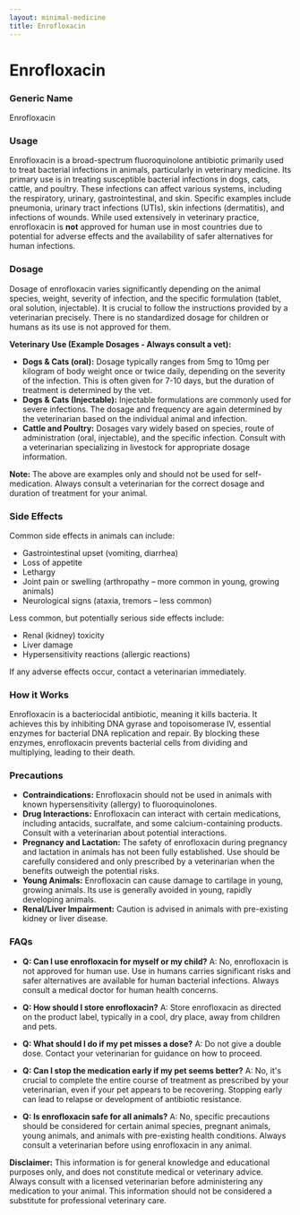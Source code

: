 ```yaml
---
layout: minimal-medicine
title: Enrofloxacin
---
```


# Enrofloxacin
### Generic Name
Enrofloxacin

### Usage
Enrofloxacin is a broad-spectrum fluoroquinolone antibiotic primarily used to treat bacterial infections in animals, particularly in veterinary medicine.  Its primary use is in treating susceptible bacterial infections in dogs, cats, cattle, and poultry.  These infections can affect various systems, including the respiratory, urinary, gastrointestinal, and skin.  Specific examples include pneumonia, urinary tract infections (UTIs), skin infections (dermatitis), and infections of wounds.  While used extensively in veterinary practice, enrofloxacin is **not** approved for human use in most countries due to potential for adverse effects and the availability of safer alternatives for human infections.

### Dosage
Dosage of enrofloxacin varies significantly depending on the animal species, weight, severity of infection, and the specific formulation (tablet, oral solution, injectable).  It is crucial to follow the instructions provided by a veterinarian precisely.  There is no standardized dosage for children or humans as its use is not approved for them.

**Veterinary Use (Example Dosages - Always consult a vet):**

* **Dogs & Cats (oral):** Dosage typically ranges from 5mg to 10mg per kilogram of body weight once or twice daily, depending on the severity of the infection. This is often given for 7-10 days, but the duration of treatment is determined by the vet.
* **Dogs & Cats (Injectable):**  Injectable formulations are commonly used for severe infections.  The dosage and frequency are again determined by the veterinarian based on the individual animal and infection.
* **Cattle and Poultry:** Dosages vary widely based on species, route of administration (oral, injectable), and the specific infection. Consult with a veterinarian specializing in livestock for appropriate dosage information.

**Note:**  The above are examples only and should not be used for self-medication. Always consult a veterinarian for the correct dosage and duration of treatment for your animal.


### Side Effects
Common side effects in animals can include:

* Gastrointestinal upset (vomiting, diarrhea)
* Loss of appetite
* Lethargy
* Joint pain or swelling (arthropathy – more common in young, growing animals)
* Neurological signs (ataxia, tremors – less common)

Less common, but potentially serious side effects include:

* Renal (kidney) toxicity
* Liver damage
* Hypersensitivity reactions (allergic reactions)

If any adverse effects occur, contact a veterinarian immediately.


### How it Works
Enrofloxacin is a bacteriocidal antibiotic, meaning it kills bacteria. It achieves this by inhibiting DNA gyrase and topoisomerase IV, essential enzymes for bacterial DNA replication and repair.  By blocking these enzymes, enrofloxacin prevents bacterial cells from dividing and multiplying, leading to their death.


### Precautions
* **Contraindications:** Enrofloxacin should not be used in animals with known hypersensitivity (allergy) to fluoroquinolones.
* **Drug Interactions:**  Enrofloxacin can interact with certain medications, including antacids, sucralfate, and some calcium-containing products. Consult with a veterinarian about potential interactions.
* **Pregnancy and Lactation:** The safety of enrofloxacin during pregnancy and lactation in animals has not been fully established.  Use should be carefully considered and only prescribed by a veterinarian when the benefits outweigh the potential risks.
* **Young Animals:**  Enrofloxacin can cause damage to cartilage in young, growing animals.  Its use is generally avoided in young, rapidly developing animals.
* **Renal/Liver Impairment:** Caution is advised in animals with pre-existing kidney or liver disease.


### FAQs

* **Q: Can I use enrofloxacin for myself or my child?**  A: No, enrofloxacin is not approved for human use.  Use in humans carries significant risks and safer alternatives are available for human bacterial infections.  Always consult a medical doctor for human health concerns.

* **Q: How should I store enrofloxacin?** A: Store enrofloxacin as directed on the product label, typically in a cool, dry place, away from children and pets.

* **Q: What should I do if my pet misses a dose?** A:  Do not give a double dose. Contact your veterinarian for guidance on how to proceed.

* **Q:  Can I stop the medication early if my pet seems better?** A: No, it's crucial to complete the entire course of treatment as prescribed by your veterinarian, even if your pet appears to be recovering. Stopping early can lead to relapse or development of antibiotic resistance.

* **Q:  Is enrofloxacin safe for all animals?** A: No,  specific precautions should be considered for certain animal species, pregnant animals, young animals, and animals with pre-existing health conditions. Always consult a veterinarian before using enrofloxacin in any animal.


**Disclaimer:** This information is for general knowledge and educational purposes only, and does not constitute medical or veterinary advice.  Always consult with a licensed veterinarian before administering any medication to your animal.  This information should not be considered a substitute for professional veterinary care.
